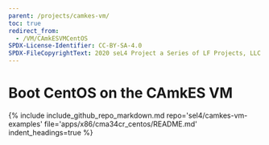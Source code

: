```yaml
---
parent: /projects/camkes-vm/
toc: true
redirect_from:
  - /VM/CAmkESVMCentOS
SPDX-License-Identifier: CC-BY-SA-4.0
SPDX-FileCopyrightText: 2020 seL4 Project a Series of LF Projects, LLC.
---
```


# Boot CentOS on the CAmkES VM

{% include include_github_repo_markdown.md repo='sel4/camkes-vm-examples' file='apps/x86/cma34cr_centos/README.md' indent_headings=true %}
